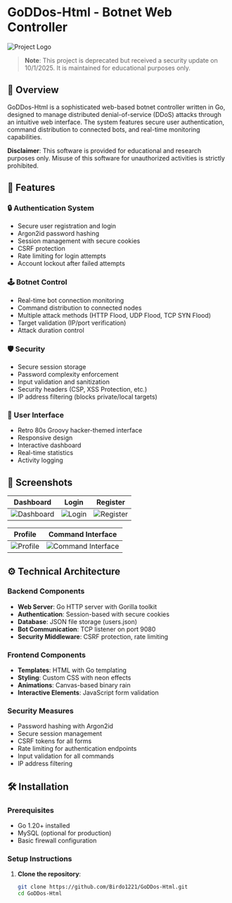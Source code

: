 # GoDDos-Html - Botnet Web Controller

![Project Logo](https://github.com/Birdo1221/GoDDos-Html/assets/81320346/2858e11a-e3bf-4d37-a0c1-7ecc766b21a4)

> **Note**: This project is deprecated but received a security update on 10/1/2025. It is maintained for educational purposes only.

## 📌 Overview

GoDDos-Html is a sophisticated web-based botnet controller written in Go, designed to manage distributed denial-of-service (DDoS) attacks through an intuitive web interface. The system features secure user authentication, command distribution to connected bots, and real-time monitoring capabilities.

**Disclaimer**: This software is provided for educational and research purposes only. Misuse of this software for unauthorized activities is strictly prohibited.

## 🚀 Features

### 🔒 Authentication System
- Secure user registration and login
- Argon2id password hashing
- Session management with secure cookies
- CSRF protection
- Rate limiting for login attempts
- Account lockout after failed attempts

### 🕹️ Botnet Control
- Real-time bot connection monitoring
- Command distribution to connected nodes
- Multiple attack methods (HTTP Flood, UDP Flood, TCP SYN Flood)
- Target validation (IP/port verification)
- Attack duration control

### 🛡️ Security
- Secure session storage
- Password complexity enforcement
- Input validation and sanitization
- Security headers (CSP, XSS Protection, etc.)
- IP address filtering (blocks private/local targets)

### 🎨 User Interface
- Retro 80s Groovy hacker-themed interface
- Responsive design
- Interactive dashboard
- Real-time statistics
- Activity logging

## 📸 Screenshots

| Dashboard | Login | Register |
|-----------|-------|----------|
| ![Dashboard](https://github.com/Birdo1221/GoDDos-Html/assets/81320346/2858e11a-e3bf-4d37-a0c1-7ecc766b21a4) | ![Login](https://github.com/Birdo1221/GoDDos-Html/assets/81320346/24408d12-c45d-4df2-897a-6f651de58be7) | ![Register](https://github.com/Birdo1221/GoDDos-Html/assets/81320346/69f3d100-12d4-4d2c-ab58-03a3b8af2eac) |

| Profile | Command Interface |
|---------|-------------------|
| ![Profile](https://github.com/Birdo1221/GoDDos-Html/assets/81320346/55e52bfa-112f-4354-9c87-2df5bd87acae) | ![Command Interface](https://github.com/Birdo1221/GoDDos-Html/assets/81320346/e9459072-2395-4cc1-944d-9fbcd10ac2de) |

## ⚙️ Technical Architecture

### Backend Components
- **Web Server**: Go HTTP server with Gorilla toolkit
- **Authentication**: Session-based with secure cookies
- **Database**: JSON file storage (users.json)
- **Bot Communication**: TCP listener on port 9080
- **Security Middleware**: CSRF protection, rate limiting

### Frontend Components
- **Templates**: HTML with Go templating
- **Styling**: Custom CSS with neon effects
- **Animations**: Canvas-based binary rain
- **Interactive Elements**: JavaScript form validation

### Security Measures
- Password hashing with Argon2id
- Secure session management
- CSRF tokens for all forms
- Rate limiting for authentication endpoints
- Input validation for all commands
- IP address filtering

## 🛠️ Installation

### Prerequisites
- Go 1.20+ installed
- MySQL (optional for production)
- Basic firewall configuration

### Setup Instructions

1. **Clone the repository**:
   ```bash
   git clone https://github.com/Birdo1221/GoDDos-Html.git
   cd GoDDos-Html
